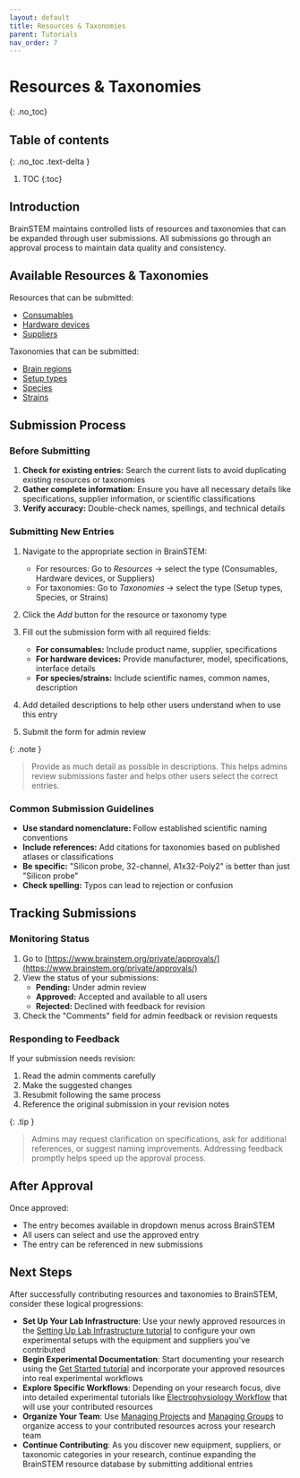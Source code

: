 ```yaml
---
layout: default
title: Resources & Taxonomies
parent: Tutorials
nav_order: 7
---
```


# Resources & Taxonomies
{: .no_toc}

## Table of contents
{: .no_toc .text-delta }

1. TOC
{:toc}

## Introduction

BrainSTEM maintains controlled lists of resources and taxonomies that can be expanded through user submissions. All submissions go through an approval process to maintain data quality and consistency.

## Available Resources & Taxonomies

Resources that can be submitted:
- [Consumables]({{"datamodel/resources/consumable/"|absolute_url}})
- [Hardware devices]({{"datamodel/resources/hardwaredevice/"|absolute_url}}) 
- [Suppliers]({{"datamodel/resources/supplier/"|absolute_url}})

Taxonomies that can be submitted:
- [Brain regions]({{"datamodel/taxonomies/brainregion/"|absolute_url}})
- [Setup types]({{"datamodel/taxonomies/setuptype/"|absolute_url}})
- [Species]({{"datamodel/taxonomies/species/"|absolute_url}})
- [Strains]({{"datamodel/taxonomies/strain/"|absolute_url}})

## Submission Process

### Before Submitting

1. **Check for existing entries:** Search the current lists to avoid duplicating existing resources or taxonomies
2. **Gather complete information:** Ensure you have all necessary details like specifications, supplier information, or scientific classifications
3. **Verify accuracy:** Double-check names, spellings, and technical details

### Submitting New Entries

1. Navigate to the appropriate section in BrainSTEM:
   - For resources: Go to *Resources* → select the type (Consumables, Hardware devices, or Suppliers)
   - For taxonomies: Go to *Taxonomies* → select the type (Setup types, Species, or Strains)

2. Click the *Add* button for the resource or taxonomy type

3. Fill out the submission form with all required fields:
   - **For consumables:** Include product name, supplier, specifications
   - **For hardware devices:** Provide manufacturer, model, specifications, interface details
   - **For species/strains:** Include scientific names, common names, description

4. Add detailed descriptions to help other users understand when to use this entry

5. Submit the form for admin review

{: .note }
> Provide as much detail as possible in descriptions. This helps admins review submissions faster and helps other users select the correct entries.

### Common Submission Guidelines

- **Use standard nomenclature:** Follow established scientific naming conventions
- **Include references:** Add citations for taxonomies based on published atlases or classifications  
- **Be specific:** "Silicon probe, 32-channel, A1x32-Poly2" is better than just "Silicon probe"
- **Check spelling:** Typos can lead to rejection or confusion

## Tracking Submissions

### Monitoring Status

1. Go to [https://www.brainstem.org/private/approvals/](https://www.brainstem.org/private/approvals/)
2. View the status of your submissions:
   - **Pending:** Under admin review
   - **Approved:** Accepted and available to all users
   - **Rejected:** Declined with feedback for revision
3. Check the "Comments" field for admin feedback or revision requests

### Responding to Feedback

If your submission needs revision:
1. Read the admin comments carefully
2. Make the suggested changes
3. Resubmit following the same process
4. Reference the original submission in your revision notes

{: .tip }
> Admins may request clarification on specifications, ask for additional references, or suggest naming improvements. Addressing feedback promptly helps speed up the approval process.

## After Approval

Once approved:
- The entry becomes available in dropdown menus across BrainSTEM
- All users can select and use the approved entry
- The entry can be referenced in new submissions

## Next Steps

After successfully contributing resources and taxonomies to BrainSTEM, consider these logical progressions:

- **Set Up Your Lab Infrastructure**: Use your newly approved resources in the [Setting Up Lab Infrastructure tutorial]({{site.baseurl}}/tutorials/setting-up-lab-infrastructure) to configure your own experimental setups with the equipment and suppliers you've contributed
- **Begin Experimental Documentation**: Start documenting your research using the [Get Started tutorial]({{site.baseurl}}/tutorials/get_started) and incorporate your approved resources into real experimental workflows
- **Explore Specific Workflows**: Depending on your research focus, dive into detailed experimental tutorials like [Electrophysiology Workflow]({{site.baseurl}}/tutorials/electrophysiology-workflow)<!-- or [Two-Photon Imaging Workflow]({{site.baseurl}}/tutorials/two-photon-imaging-workflow)--> that will use your contributed resources
- **Organize Your Team**: Use [Managing Projects]({{site.baseurl}}/tutorials/managing-projects) and [Managing Groups]({{site.baseurl}}/tutorials/managing-groups) to organize access to your contributed resources across your research team
- **Continue Contributing**: As you discover new equipment, suppliers, or taxonomic categories in your research, continue expanding the BrainSTEM resource database by submitting additional entries
